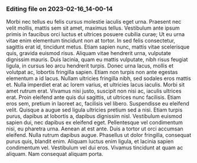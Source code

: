 

### Editing file on 2023-02-16_14-00-14

Morbi nec tellus eu felis cursus molestie iaculis eget urna. Praesent nec velit mollis, mattis sem sit amet, maximus tellus. Vestibulum ante ipsum primis in faucibus orci luctus et ultrices posuere cubilia curae; Ut eu urna vitae enim elementum tincidunt non at tortor. In sed felis consectetur, sagittis erat id, tincidunt metus. Etiam sapien nunc, mattis vitae scelerisque quis, gravida euismod risus. Aliquam vitae hendrerit urna, vulputate dignissim mauris. Duis lacinia, quam eu mattis vulputate, nibh risus feugiat ligula, in cursus leo arcu hendrerit turpis. Donec urna lacus, mollis et volutpat ac, lobortis fringilla sapien. Etiam non turpis non ante egestas elementum a id lacus. Nullam ultricies fringilla nibh, sed sodales eros mattis et.
Nulla imperdiet erat ac lorem varius, et ultricies lacus iaculis. Morbi sit amet rutrum erat. Vivamus nisi justo, suscipit non nisi ac, iaculis ultrices erat. Proin eleifend ante quis dui sagittis, ut ultrices nunc facilisis. Etiam eros sem, pretium in laoreet ac, facilisis vel libero. Suspendisse eu eleifend velit. Quisque a augue sed ligula ultricies pretium sed a nisi. Etiam turpis purus, dapibus at lobortis a, dapibus dignissim nisl. Vestibulum euismod sapien dui, nec dapibus ex eleifend eget.
Pellentesque vel condimentum nisi, eu pharetra urna. Aenean at est ante. Duis a tortor ut orci accumsan eleifend. Nulla rutrum dapibus augue. Phasellus ut dolor fringilla, consequat purus quis, blandit enim. Aliquam luctus enim ligula, et lacinia sapien condimentum vel. Vestibulum vel dui eros. Vivamus tincidunt at quam ac aliquam. Nam consequat aliquam porta.


